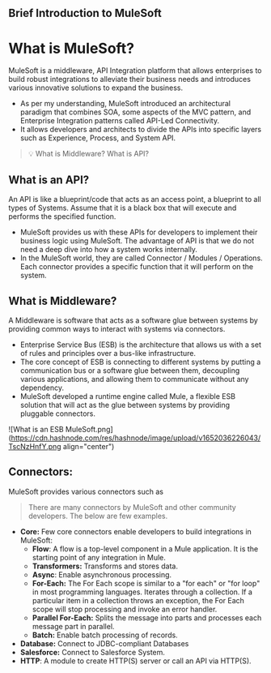 ## Brief Introduction to MuleSoft

# What is MuleSoft?

MuleSoft is a middleware, API Integration platform that allows enterprises to build robust integrations to alleviate their business needs and introduces various innovative solutions to expand the business. 
- As per my understanding, MuleSoft introduced an architectural paradigm that combines SOA, some aspects of the MVC pattern, and Enterprise Integration patterns called API-Led Connectivity. 
- It allows developers and architects to divide the APIs into specific layers such as Experience, Process, and System API.

>💡 What is Middleware? What is API?

## What is an API?

An API is like a blueprint/code that acts as an access point, a blueprint to all types of Systems. Assume that it is a black box that will execute and performs the specified function. 
- MuleSoft provides us with these APIs for developers to implement their business logic using MuleSoft. The advantage of API is that we do not need a deep dive into how a system works internally.
- In the MuleSoft world, they are called Connector / Modules / Operations. Each connector provides a specific function that it will perform on the system.

## What is Middleware?

A Middleware is software that acts as a software glue between systems by providing common ways to interact with systems via connectors. 
- Enterprise Service Bus (ESB) is the architecture that allows us with a set of rules and principles over a bus-like infrastructure. 
- The core concept of ESB is connecting to different systems by putting a communication bus or a software glue between them, decoupling various applications, and allowing them to communicate without any dependency. 
- MuleSoft developed a runtime engine called Mule, a flexible ESB solution that will act as the glue between systems by providing pluggable connectors.

![What is an ESB  MuleSoft.png](https://cdn.hashnode.com/res/hashnode/image/upload/v1652036226043/TscNzHnfY.png align="center")

## Connectors:

MuleSoft provides various connectors such as

> There are many connectors by MuleSoft and other community developers. The below are few examples.

- **Core:** Few core connectors enable developers to build integrations in MuleSoft:
    - **Flow**: A flow is a top-level component in a Mule application. It is the starting point of any integration in Mule.
    - **Transformers:** Transforms and stores data.
    - **Async**: Enable asynchronous processing.
    - **For-Each:** The For Each scope is similar to a "for each" or "for loop" in most programming languages. Iterates through a collection. If a particular item in a collection throws an exception, the For Each scope will stop processing and invoke an error handler.
    - **Parallel For-Each:** Splits the message into parts and processes each message part in parallel.
    - **Batch:** Enable batch processing of records.
- **Database:** Connect to JDBC-compliant Databases
- **Salesforce:** Connect to Salesforce System.
- **HTTP**: A module to create HTTP(S) server or call an API via HTTP(S). 

